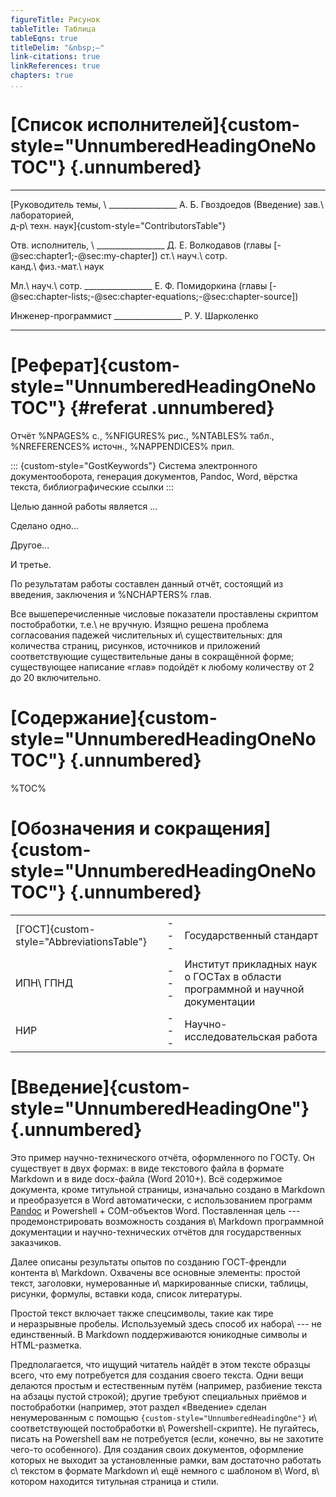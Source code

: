 ```yaml
---
figureTitle: Рисунок
tableTitle: Таблица
tableEqns: true
titleDelim: "&nbsp;–"
link-citations: true
linkReferences: true
chapters: true
...
```


# [Список исполнителей]{custom-style="UnnumberedHeadingOneNoTOC"} {.unnumbered}


 ---------------------------------------    -----------------------------------  ---------------------------
 [Руководитель темы, \                      \_\_\_\_\_\_\_\_\_\_\_\_\_\_\_\_\_   А. Б. Гвоздоедов (Введение)
 зав.\ лабораторией,\
 д-р\ техн.
 наук]{custom-style="ContributorsTable"}
 
 Отв. исполнитель, \                        \_\_\_\_\_\_\_\_\_\_\_\_\_\_\_\_\_   Д. Е. Волкодавов (главы [-@sec:chapter1;-@sec:my-chapter])
 ст.\ науч.\ сотр.\
 канд.\ физ.-мат.\ наук
 
 Мл.\ науч.\ сотр.                          \_\_\_\_\_\_\_\_\_\_\_\_\_\_\_\_\_   Е. Ф. Помидоркина (главы [-@sec:chapter-lists;-@sec:chapter-equations;-@sec:chapter-source])
 
 Инженер-программист                        \_\_\_\_\_\_\_\_\_\_\_\_\_\_\_\_\_   Р. У. Шарколенко
 
 
--------------------------------------------------------------------------------


# [Реферат]{custom-style="UnnumberedHeadingOneNoTOC"} {#referat .unnumbered}

Отчёт %NPAGES% с., %NFIGURES% рис., %NTABLES% табл., %NREFERENCES% источн., %NAPPENDICES% прил.

::: {custom-style="GostKeywords"}
Система электронного документооборота,
генерация документов,
Pandoc,
Word,
вёрстка текста,
библиографические ссылки
:::

Целью данной работы является ...

Сделано одно...

Другое...

И третье.

По результатам работы составлен данный отчёт, состоящий из введения, заключения
и %NCHAPTERS% глав.

Все вышеперечисленные числовые показатели проставлены скриптом постобработки,
т.е.\ не вручную. Изящно решена проблема согласования падежей числительных
и\ существительных: для количества страниц, рисунков, источников и приложений
соответствующие существительные даны в сокращённой форме; существующее написание
«глав» подойдёт к любому количеству от 2 до 20 включительно.

# [Содержание]{custom-style="UnnumberedHeadingOneNoTOC"} {.unnumbered}

%TOC%

# [Обозначения и сокращения]{custom-style="UnnumberedHeadingOneNoTOC"} {.unnumbered}

|    |     |    |
|:---|:---:|:---|
| [ГОСТ]{custom-style="AbbreviationsTable"} | --- | Государственный стандарт |
| ИПН\ ГПНД | --- | Институт прикладных наук о ГОСТах в области программной и научной документации |
| НИР | --- | Научно-исследовательская работа |
 
# [Введение]{custom-style="UnnumberedHeadingOne"} {.unnumbered}

Это пример научно-технического отчёта, оформленного по ГОСТу.
Он существует в двух формах: в виде текстового файла в формате Markdown
и в виде docx-файла (Word 2010+). Всё содержимое документа, кроме
титульной страницы, изначально создано в  Markdown и преобразуется в Word
автоматически, с использованием программ [Pandoc](http://pandoc.org)
и Powershell + COM-объектов Word.
Поставленная цель --- продемонстрировать возможность
создания в\ Markdown программной документации и научно-технических
отчётов для государственных заказчиков.

Далее описаны результаты опытов по созданию ГОСТ-френдли контента
в\ Markdown. Охвачены все основные элементы: простой текст, заголовки, нумерованные
и\ маркированные списки, таблицы, рисунки, формулы, вставки кода,
список литературы.

Простой текст включает также спецсимволы, такие как тире и неразрывные пробелы.
Используемый здесь способ их набора\ --- не единственный. В Markdown
поддерживаются юникодные символы и HTML-разметка.

Предполагается, что ищущий читатель найдёт в этом тексте образцы всего, что ему
потребуется для создания своего текста. Одни вещи делаются простым
и естественным путём (например, разбиение текста на абзацы пустой строкой);
другие требуют специальных приёмов и постобработки (например, этот раздел
«Введение» сделан ненумерованным с помощью
`{custom-style="UnnumberedHeadingOne"}` и\ соответствующей постобработки
в\ Powershell-скрипте). Не пугайтесь, писать на Powershell вам не потребуется
(если, конечно, вы не захотите чего-то особенного). Для создания своих
документов, оформление которых не выходит за установленные рамки, вам достаточно
работать с\ текстом в формате Markdown и\ ещё немного с шаблоном в\ Word,
в\ котором находится титульная страница и стили.
